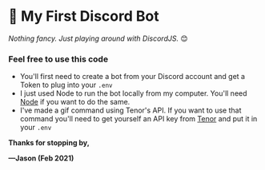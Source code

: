 # 🤖 My First Discord Bot
*Nothing fancy. Just playing around with DiscordJS.* 😊

### Feel free to use this code
- You'll first need to create a bot from your Discord account and get a Token to plug into your `.env`
- I just used Node to run the bot locally from my computer. You'll need [Node](https://nodejs.org/en/) if you want to do the same.
- I've made a gif command using Tenor's API. If you want to use that command you'll need to get yourself an API key from [Tenor](https://tenor.com/) and put it in your `.env`

**Thanks for stopping by,**

**—Jason (Feb 2021)**
